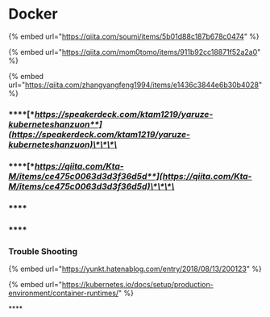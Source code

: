 # Docker

{% embed url="https://qiita.com/soumi/items/5b01d88c187b678c0474" %}

{% embed url="https://qiita.com/mom0tomo/items/911b92cc18871f52a2a0" %}

{% embed url="https://qiita.com/zhangyangfeng1994/items/e1436c3844e6b30b4028" %}

### \*\*\*\*[**https://speakerdeck.com/ktam1219/yaruze-kuberneteshanzuon**](https://speakerdeck.com/ktam1219/yaruze-kuberneteshanzuon)\*\*\*\*

### \*\*\*\*[**https://qiita.com/Kta-M/items/ce475c0063d3d3f36d5d**](https://qiita.com/Kta-M/items/ce475c0063d3d3f36d5d)\*\*\*\*

### \*\*\*\*

### \*\*\*\*

### **Trouble Shooting**

{% embed url="https://yunkt.hatenablog.com/entry/2018/08/13/200123" %}

{% embed url="https://kubernetes.io/docs/setup/production-environment/container-runtimes/" %}

\*\*\*\*

### 



